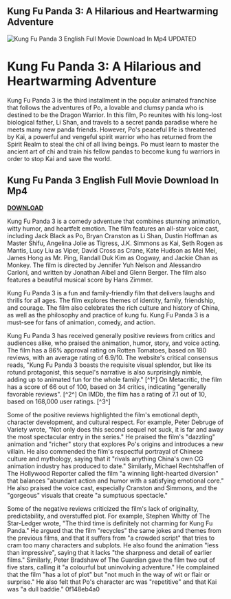 ## Kung Fu Panda 3: A Hilarious and Heartwarming Adventure

 
![Kung Fu Panda 3 English Full Movie Download In Mp4 UPDATED](https://www.rottentomatoes.com/assets/pizza-pie/head-assets/images/RT_TwitterCard_2018.jpg)

 
# Kung Fu Panda 3: A Hilarious and Heartwarming Adventure
 
Kung Fu Panda 3 is the third installment in the popular animated franchise that follows the adventures of Po, a lovable and clumsy panda who is destined to be the Dragon Warrior. In this film, Po reunites with his long-lost biological father, Li Shan, and travels to a secret panda paradise where he meets many new panda friends. However, Po's peaceful life is threatened by Kai, a powerful and vengeful spirit warrior who has returned from the Spirit Realm to steal the chi of all living beings. Po must learn to master the ancient art of chi and train his fellow pandas to become kung fu warriors in order to stop Kai and save the world.
 
## Kung Fu Panda 3 English Full Movie Download In Mp4


[**DOWNLOAD**](https://www.google.com/url?q=https%3A%2F%2Fshoxet.com%2F2tKE9i&sa=D&sntz=1&usg=AOvVaw1hi-Et-m8WfmE36WRVh9Wk)

 
Kung Fu Panda 3 is a comedy adventure that combines stunning animation, witty humor, and heartfelt emotion. The film features an all-star voice cast, including Jack Black as Po, Bryan Cranston as Li Shan, Dustin Hoffman as Master Shifu, Angelina Jolie as Tigress, J.K. Simmons as Kai, Seth Rogen as Mantis, Lucy Liu as Viper, David Cross as Crane, Kate Hudson as Mei Mei, James Hong as Mr. Ping, Randall Duk Kim as Oogway, and Jackie Chan as Monkey. The film is directed by Jennifer Yuh Nelson and Alessandro Carloni, and written by Jonathan Aibel and Glenn Berger. The film also features a beautiful musical score by Hans Zimmer.
 
Kung Fu Panda 3 is a fun and family-friendly film that delivers laughs and thrills for all ages. The film explores themes of identity, family, friendship, and courage. The film also celebrates the rich culture and history of China, as well as the philosophy and practice of kung fu. Kung Fu Panda 3 is a must-see for fans of animation, comedy, and action.

Kung Fu Panda 3 has received generally positive reviews from critics and audiences alike, who praised the animation, humor, story, and voice acting. The film has a 86% approval rating on Rotten Tomatoes, based on 180 reviews, with an average rating of 6.9/10. The website's critical consensus reads, \"Kung Fu Panda 3 boasts the requisite visual splendor, but like its rotund protagonist, this sequel's narrative is also surprisingly nimble, adding up to animated fun for the whole family.\" [^1^] On Metacritic, the film has a score of 66 out of 100, based on 34 critics, indicating \"generally favorable reviews\". [^2^] On IMDb, the film has a rating of 7.1 out of 10, based on 168,000 user ratings. [^3^]
 
Some of the positive reviews highlighted the film's emotional depth, character development, and cultural respect. For example, Peter Debruge of Variety wrote, \"Not only does this second sequel not suck, it is far and away the most spectacular entry in the series.\"  He praised the film's \"dazzling\" animation and \"richer\" story that explores Po's origins and introduces a new villain. He also commended the film's respectful portrayal of Chinese culture and mythology, saying that it \"rivals anything China's own CG animation industry has produced to date.\"  Similarly, Michael Rechtshaffen of The Hollywood Reporter called the film \"a winning light-hearted diversion\" that balances \"abundant action and humor with a satisfying emotional core.\"  He also praised the voice cast, especially Cranston and Simmons, and the \"gorgeous\" visuals that create \"a sumptuous spectacle.\"
 
Some of the negative reviews criticized the film's lack of originality, predictability, and overstuffed plot. For example, Stephen Whitty of The Star-Ledger wrote, \"The third time is definitely not charming for Kung Fu Panda.\"  He argued that the film \"recycles\" the same jokes and themes from the previous films, and that it suffers from \"a crowded script\" that tries to cram too many characters and subplots. He also found the animation \"less than impressive\", saying that it lacks \"the sharpness and detail of earlier films.\"  Similarly, Peter Bradshaw of The Guardian gave the film two out of five stars, calling it \"a colourful but uninvolving adventure.\"  He complained that the film \"has a lot of plot\" but \"not much in the way of wit or flair or surprise.\" He also felt that Po's character arc was \"repetitive\" and that Kai was \"a dull baddie.\"
 0f148eb4a0
